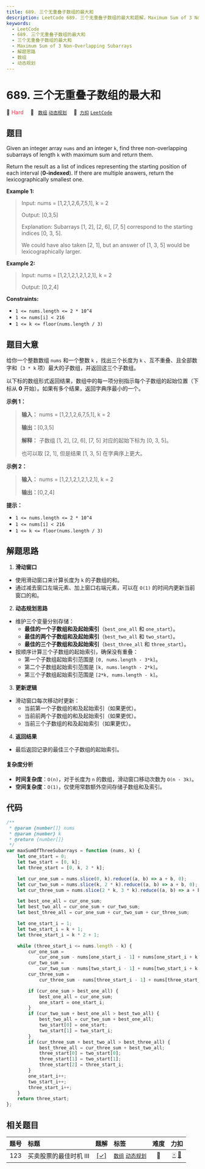 ```yaml
---
title: 689. 三个无重叠子数组的最大和
description: LeetCode 689. 三个无重叠子数组的最大和题解，Maximum Sum of 3 Non-Overlapping Subarrays，包含解题思路、复杂度分析以及完整的 JavaScript 代码实现。
keywords:
  - LeetCode
  - 689. 三个无重叠子数组的最大和
  - 三个无重叠子数组的最大和
  - Maximum Sum of 3 Non-Overlapping Subarrays
  - 解题思路
  - 数组
  - 动态规划
---
```


# 689. 三个无重叠子数组的最大和

🔴 <font color=#ff334b>Hard</font>&emsp; 🔖&ensp; [`数组`](/tag/array.md) [`动态规划`](/tag/dynamic-programming.md)&emsp; 🔗&ensp;[`力扣`](https://leetcode.cn/problems/maximum-sum-of-3-non-overlapping-subarrays) [`LeetCode`](https://leetcode.com/problems/maximum-sum-of-3-non-overlapping-subarrays)

## 题目

Given an integer array `nums` and an integer `k`, find three non-overlapping
subarrays of length `k` with maximum sum and return them.

Return the result as a list of indices representing the starting position of
each interval (**0-indexed**). If there are multiple answers, return the
lexicographically smallest one.

**Example 1:**

> Input: nums = [1,2,1,2,6,7,5,1], k = 2
>
> Output: [0,3,5]
>
> Explanation: Subarrays [1, 2], [2, 6], [7, 5] correspond to the starting indices [0, 3, 5].
>
> We could have also taken [2, 1], but an answer of [1, 3, 5] would be lexicographically larger.

**Example 2:**

> Input: nums = [1,2,1,2,1,2,1,2,1], k = 2
>
> Output: [0,2,4]

**Constraints:**

- `1 <= nums.length <= 2 * 10^4`
- `1 <= nums[i] < 216`
- `1 <= k <= floor(nums.length / 3)`

## 题目大意

给你一个整数数组 `nums` 和一个整数 `k` ，找出三个长度为 `k` 、互不重叠、且全部数字和（`3 * k`
项）最大的子数组，并返回这三个子数组。

以下标的数组形式返回结果，数组中的每一项分别指示每个子数组的起始位置（下标从 **0** 开始）。如果有多个结果，返回字典序最小的一个。

**示例 1：**

> **输入：** nums = [1,2,1,2,6,7,5,1], k = 2
>
> **输出：**[0,3,5]
>
> **解释：** 子数组 [1, 2], [2, 6], [7, 5] 对应的起始下标为 [0, 3, 5]。
>
> 也可以取 [2, 1], 但是结果 [1, 3, 5] 在字典序上更大。

**示例 2：**

> **输入：** nums = [1,2,1,2,1,2,1,2,1], k = 2
>
> **输出：**[0,2,4]

**提示：**

- `1 <= nums.length <= 2 * 10^4`
- `1 <= nums[i] < 216`
- `1 <= k <= floor(nums.length / 3)`

## 解题思路

1. **滑动窗口**

- 使用滑动窗口来计算长度为 `k` 的子数组的和。
- 通过减去窗口左端元素、加上窗口右端元素，可以在 `O(1)` 的时间内更新当前窗口的和。

2. **动态规划思路**

- 维护三个变量分别存储：
  - **最佳的一个子数组和及起始索引**（`best_one_all` 和 `one_start`）。
  - **最佳的两个子数组和及起始索引**（`best_two_all` 和 `two_start`）。
  - **最佳的三个子数组和及起始索引**（`best_three_all` 和 `three_start`）。
- 按顺序计算三个子数组的起始索引，确保没有重叠：
  - 第一个子数组起始索引范围是 `[0, nums.length - 3*k]`。
  - 第二个子数组起始索引范围是 `[k, nums.length - 2*k]`。
  - 第三个子数组起始索引范围是 `[2*k, nums.length - k]`。

3. **更新逻辑**

- 滑动窗口每次移动时更新：
  - 当前第一个子数组的和及起始索引（如果更优）。
  - 当前前两个子数组的和及起始索引（如果更优）。
  - 当前三个子数组的和及起始索引（如果更优）。

4. **返回结果**

- 最后返回记录的最佳三个子数组的起始索引。

#### 复杂度分析

- **时间复杂度**：`O(n)`，对于长度为 `n` 的数组，滑动窗口移动次数为 `O(n - 3k)`。
- **空间复杂度**：`O(1)`，仅使用常数额外空间存储子数组和及索引。

## 代码

```javascript
/**
 * @param {number[]} nums
 * @param {number} k
 * @return {number[]}
 */
var maxSumOfThreeSubarrays = function (nums, k) {
	let one_start = 0;
	let two_start = [0, k];
	let three_start = [0, k, 2 * k];

	let cur_one_sum = nums.slice(0, k).reduce((a, b) => a + b, 0);
	let cur_two_sum = nums.slice(k, 2 * k).reduce((a, b) => a + b, 0);
	let cur_three_sum = nums.slice(2 * k, 3 * k).reduce((a, b) => a + b, 0);

	let best_one_all = cur_one_sum;
	let best_two_all = cur_one_sum + cur_two_sum;
	let best_three_all = cur_one_sum + cur_two_sum + cur_three_sum;

	let one_start_i = 1;
	let two_start_i = k + 1;
	let three_start_i = k * 2 + 1;

	while (three_start_i <= nums.length - k) {
		cur_one_sum =
			cur_one_sum - nums[one_start_i - 1] + nums[one_start_i + k - 1];
		cur_two_sum =
			cur_two_sum - nums[two_start_i - 1] + nums[two_start_i + k - 1];
		cur_three_sum =
			cur_three_sum - nums[three_start_i - 1] + nums[three_start_i + k - 1];

		if (cur_one_sum > best_one_all) {
			best_one_all = cur_one_sum;
			one_start = one_start_i;
		}
		if (cur_two_sum + best_one_all > best_two_all) {
			best_two_all = cur_two_sum + best_one_all;
			two_start[0] = one_start;
			two_start[1] = two_start_i;
		}
		if (cur_three_sum + best_two_all > best_three_all) {
			best_three_all = cur_three_sum + best_two_all;
			three_start[0] = two_start[0];
			three_start[1] = two_start[1];
			three_start[2] = three_start_i;
		}
		one_start_i++;
		two_start_i++;
		three_start_i++;
	}
	return three_start;
};
```

## 相关题目

<!-- prettier-ignore -->
| 题号 | 标题 | 题解 | 标签 | 难度 | 力扣 |
| :------: | :------ | :------: | :------ | :------: | :------: |
| 123 | 买卖股票的最佳时机 III | [[✓]](/problem/0123.md) |  [`数组`](/tag/array.md) [`动态规划`](/tag/dynamic-programming.md) | 🔴 | [🀄️](https://leetcode.cn/problems/best-time-to-buy-and-sell-stock-iii) [🔗](https://leetcode.com/problems/best-time-to-buy-and-sell-stock-iii) |
